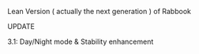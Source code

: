 Lean Version ( actually the next generation ) of Rabbook

UPDATE

3.1: Day/Night mode & Stability enhancement
